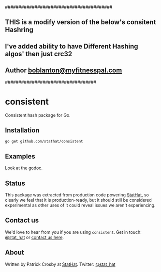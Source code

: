 ########################################
## THIS is a modify version of the below's consitent Hashring
## I've added ability to have Different Hashing algos' then just crc32
## Author boblanton@myfitnesspal.com
##################################


consistent
==========

Consistent hash package for Go.

Installation
------------

    go get github.com/stathat/consistent

Examples
--------

Look at the [godoc](http://godoc.org/github.com/stathat/consistent).

Status
------

This package was extracted from production code powering [StatHat](http://www.stathat.com),
so clearly we feel that it is production-ready, but it should still be considered
experimental as other uses of it could reveal issues we aren't experiencing.

Contact us
----------

We'd love to hear from you if you are using `consistent`.
Get in touch:  [@stat_hat](http://twitter.com/stat_hat) or [contact us here](http://www.stathat.com/docs/contact).

About
-----

Written by Patrick Crosby at [StatHat](http://www.stathat.com).  Twitter:  [@stat_hat](http://twitter.com/stat_hat)
